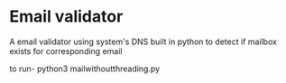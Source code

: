# Email validator
A email validator using system's DNS built in python to detect if mailbox exists for corresponding email 


to run-
python3 mailwithoutthreading.py
